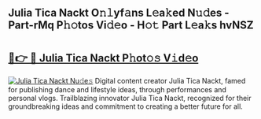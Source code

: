 ## Julia Tica Nackt O𝚗𝚕yf𝚊ns L𝚎a𝚔ed N𝚞𝚍es - Part-rMq P𝚑𝚘tos Vi𝚍𝚎o - H𝚘𝚝 Part L𝚎a𝚔s hvNSZ

# <h2><a href="http://kfcu9o.oniu.top/?m=Julia+Tica+Nackt">🔗👉 🔴 Julia Tica Nackt P𝚑ot𝚘𝚜 V𝚒d𝚎o</a></h2>

[![Julia Tica Nackt Nu𝚍e𝚜](https://i.imgur.com/0qMVB7G.gif)](http://kfcu9o.oniu.top/?m=Julia+Tica+Nackt)
Digital content creator Julia Tica Nackt, famed for publishing dance and lifestyle ideas, through performances and personal vlogs. Trailblazing innovator Julia Tica Nackt, recognized for their groundbreaking ideas and commitment to creating a better future for all.  
